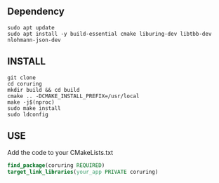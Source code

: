 ## Dependency

```shell
sudo apt update
sudo apt install -y build-essential cmake liburing-dev libtbb-dev nlohmann-json-dev
```


## INSTALL

```shell
git clone 
cd coruring
mkdir build && cd build
cmake .. -DCMAKE_INSTALL_PREFIX=/usr/local
make -j$(nproc)
sudo make install
sudo ldconfig
```

## USE
Add the code to your CMakeLists.txt
```cmake
find_package(coruring REQUIRED)
target_link_libraries(your_app PRIVATE coruring)
```